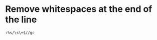 <link rel="stylesheet" type="text/css" media="all" href="https://shlomo90.github.io/homepage.css" />

# Remove whitespaces at the end of the line

```
:%s/\s\+$//gc
```
